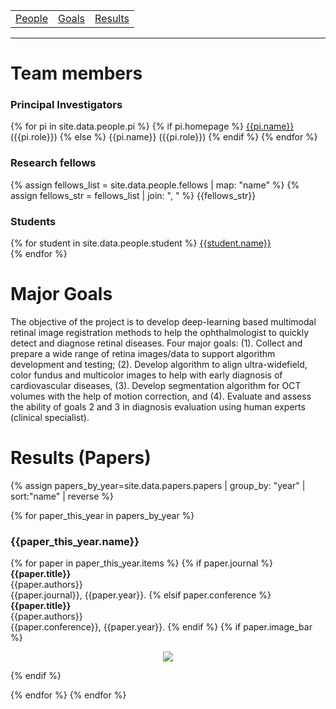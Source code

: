 <!-- ---
title: Multimodal Retina Image Alignment and Applications
--- -->

<table>
   <tr>
     <td><a href=".#people">People</a></td>
     <td><a href=".#goals">Goals</a></td>
     <td><a href=".#results">Results</a></td>
   </tr>
 </table>
 <hr>

# Team members <a name="people"></a>
### Principal Investigators
{% for pi in site.data.people.pi %}
  {% if pi.homepage %}
[{{pi.name}}]({{pi.homepage}}) ({{pi.role}})
  {% else %}
{{pi.name}} ({{pi.role}})
  {% endif %}
{% endfor %}

### Research fellows
{% assign fellows_list = site.data.people.fellows | map: "name" %}
{% assign fellows_str = fellows_list | join: ", " %}
{{fellows_str}} <br>
<!-- {% for fellow in site.data.people.fellows %}
{{fellow.name}}
{% endfor %} -->

### Students
{% for student in site.data.people.student %}
[{{student.name}}]({{student.homepage}}) <br>
{% endfor %}

# Major Goals <a name="goals"></a>
The objective of the project is to develop deep-learning based multimodal retinal image registration methods to help the ophthalmologist to quickly detect and diagnose retinal diseases.  Four major goals: (1). Collect and prepare a wide range of retina images/data to support algorithm development and testing; (2). Develop algorithm to align ultra-widefield, color fundus and multicolor images to help with early diagnosis of cardiovascular diseases, (3).  Develop segmentation algorithm for OCT volumes with the help of motion correction, and (4).  Evaluate and assess the ability of goals 2 and 3 in diagnosis evaluation using human experts (clinical specialist). <br>

# Results (Papers) <a name="results"></a>
{% assign papers_by_year=site.data.papers.papers | group_by: "year" | sort:"name" | reverse %}
<!-- {% assign papers=site.data.papers.papers | sort:"year", "last" | group_by: "year" %} -->
{% for paper_this_year in papers_by_year %}
### {{paper_this_year.name}}
  {% for paper in paper_this_year.items %}
    {% if paper.journal %}
**{{paper.title}}** <br>
{{paper.authors}} <br>
{{paper.journal}}, {{paper.year}}.
    {% elsif paper.conference %}
**{{paper.title}}** <br>
{{paper.authors}} <br>
{{paper.conference}}, {{paper.year}}.
    {% endif %}
    {% if paper.image_bar %}
<!-- ![]({{paper.image_bar}}) -->
<p align="center">
  <img src="{{paper.image_bar}}" >
</p>    
  {% endif %}

  {% endfor %}
{% endfor %}
